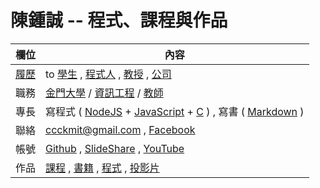 # 陳鍾誠 -- 程式、課程與作品

欄位          | 內容
--------------|------------------------------------------------------------
[履歷](https://www.cakeresume.com/f5611f)  | to [學生](book/ccc/cccForStudent.md) , [程式人](book/ccc/cccForProgrammer.md) , [教授](book/ccc/cccForProfessor.md) , [公司](book/ccc/cccForCompany.md)
職務      | [金門大學](http://www.nqu.edu.tw/) / [資訊工程](http://www.nqu.edu.tw/educsie/index.php) / [教師](http://www.nqu.edu.tw/educsie/index.php?act=blog&code=list&ids=4)
專長          | 寫程式 ( [NodeJS](https://nodejs.org/) + [JavaScript](book/jsBooks.md) + [C](book/cBooks.md) ) , 寫書 ( [Markdown](https://zh.wikipedia.org/wiki/Markdown) )
聯絡          | ccckmit@gmail.com , [Facebook](https://www.facebook.com/ccckmit)
帳號          | [Github](https://github.com/ccckmit) , [SlideShare](http://www.slideshare.net/ccckmit/) , [YouTube](https://www.youtube.com/user/ccckmit)
作品          | [課程](course/README.md) , [書籍](book/README.md) , [程式](code/README.md) , [投影片](http://www.slideshare.net/ccckmit/)


